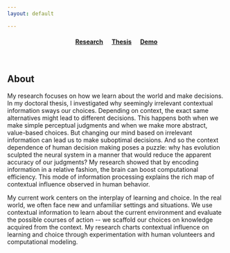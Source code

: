 ```yaml
---
layout: default

---
```


#### <center> <a href="https://www.psy.ox.ac.uk/people/tsvetomira-dumbalska">Research</a> &nbsp;&nbsp;&nbsp;&nbsp; <a href="https://atomsrivet.github.io/thesis/">Thesis</a> &nbsp;&nbsp;&nbsp;&nbsp; <a href="https://atomsrivet.github.io/effugium/">Demo</a> 

<br>

## About

My research focuses on how we learn about the world and make decisions. In my doctoral thesis, I investigated why seemingly irrelevant contextual information sways our choices. Depending on context, the exact same alternatives might lead to different decisions. This happens both when we make simple perceptual judgments and when we make more abstract, value-based choices. But changing our mind based on irrelevant information can lead us to make suboptimal decisions. And so the context dependence of human decision making poses a puzzle:  why has evolution sculpted the neural system in a manner that would reduce the apparent accuracy of our judgments? My research showed that by encoding information in a relative fashion, the brain can boost computational efficiency. This mode of information processing explains the rich map of contextual influence observed in human behavior. 

My current work centers on the interplay of learning and choice. In the real world, we often face new and unfamiliar settings and situations. We use contextual information to learn about the current environment and evaluate the possible courses of action -- we scaffold our choices on knowledge acquired from the context. My research charts contextual influence on learning and choice through experimentation with human volunteers and computational modeling.